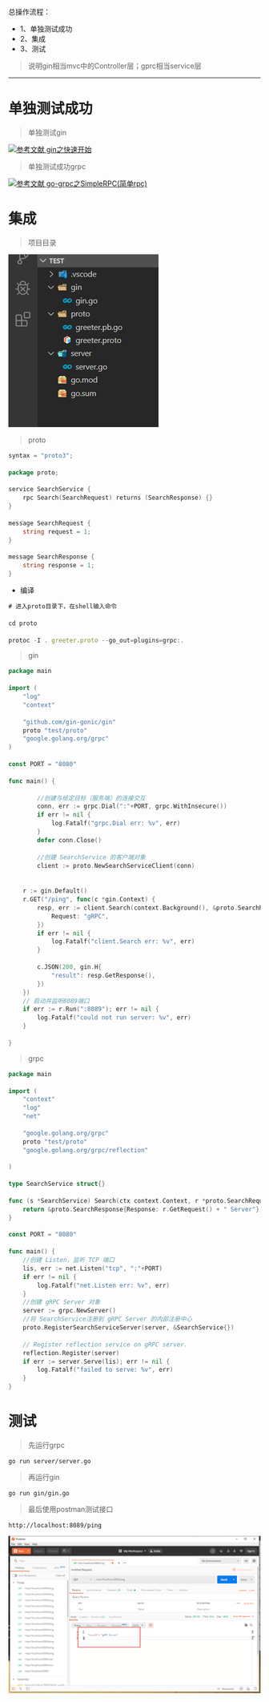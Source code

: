 总操作流程：
- 1、单独测试成功
- 2、集成
- 3、测试


> 说明gin相当mvc中的Controller层；gprc相当service层

***

# 单独测试成功

> 单独测试gin

[![](https://img.shields.io/badge/参考文献-gin之快速开始-yellow.svg "参考文献 gin之快速开始")](https://github.com/OurNotes/CCN/blob/master/6.%E5%90%8E%E5%8F%B0/4.go/01.windows%E7%8E%AF%E5%A2%83/02.go%E4%B9%8B%E6%A1%86%E6%9E%B6/01.go%E4%B9%8Bgin/01.gin%E4%B9%8B%E5%BF%AB%E9%80%9F%E5%BC%80%E5%A7%8B.md)

> 单独测试成功grpc

[![](https://img.shields.io/badge/参考文献-go--grpc之SimpleRPC(简单rpc)-yellow.svg "参考文献 go-grpc之SimpleRPC(简单rpc)")](https://github.com/OurNotes/CCN/blob/master/6.%E5%90%8E%E5%8F%B0/4.go/01.windows%E7%8E%AF%E5%A2%83/02.go%E4%B9%8B%E6%A1%86%E6%9E%B6/02.go%E4%B9%8Bgrpc/01.go-grpc%E4%B9%8BSimple%20RPC(%E7%AE%80%E5%8D%95rpc).md)

# 集成

> 项目目录

![](image/1-1.png)

> proto

```go
syntax = "proto3";

package proto;

service SearchService {
    rpc Search(SearchRequest) returns (SearchResponse) {}
}

message SearchRequest {
    string request = 1;
}

message SearchResponse {
    string response = 1;
}
```

- 编译

```js
# 进入proto目录下，在shell输入命令

cd proto

protoc -I . greeter.proto --go_out=plugins=grpc:.
```

> gin

```go
package main

import (
	"log"
	"context"

	"github.com/gin-gonic/gin"
	proto "test/proto"
	"google.golang.org/grpc"
)

const PORT = "8080"

func main() {

		//创建与给定目标（服务端）的连接交互
		conn, err := grpc.Dial(":"+PORT, grpc.WithInsecure())
		if err != nil {
			log.Fatalf("grpc.Dial err: %v", err)
		}
		defer conn.Close()
	
		//创建 SearchService 的客户端对象
		client := proto.NewSearchServiceClient(conn)


	r := gin.Default() 
	r.GET("/ping", func(c *gin.Context) {
		resp, err := client.Search(context.Background(), &proto.SearchRequest{
			Request: "gRPC",
		})
		if err != nil {
			log.Fatalf("client.Search err: %v", err)
		}

		c.JSON(200, gin.H{
			"result": resp.GetResponse(),
		})
	})
	// 启动并监听8089端口
	if err := r.Run(":8089"); err != nil {
		log.Fatalf("could not run server: %v", err)
	}

}
```

> grpc

```go
package main
 
import (
	"context"
	"log"
	"net"

	"google.golang.org/grpc"
	proto "test/proto"
	"google.golang.org/grpc/reflection"
 
)

type SearchService struct{}

func (s *SearchService) Search(ctx context.Context, r *proto.SearchRequest) (*proto.SearchResponse, error) {
	return &proto.SearchResponse{Response: r.GetRequest() + " Server"}, nil
}

const PORT = "8080"

func main() {
	//创建 Listen，监听 TCP 端口
	lis, err := net.Listen("tcp", ":"+PORT)
	if err != nil {
		log.Fatalf("net.Listen err: %v", err)
	}
	//创建 gRPC Server 对象
	server := grpc.NewServer()
	//将 SearchService注册到 gRPC Server 的内部注册中心
	proto.RegisterSearchServiceServer(server, &SearchService{})
	
	// Register reflection service on gRPC server.
	reflection.Register(server)
	if err := server.Serve(lis); err != nil {
		log.Fatalf("failed to serve: %v", err)
	}
}
```

# 测试

> 先运行grpc

```
go run server/server.go
```

> 再运行gin

```
go run gin/gin.go
```


> 最后使用postman测试接口

```
http://localhost:8089/ping
```

![](image/1-2.png)
